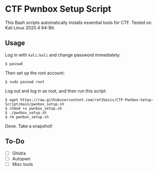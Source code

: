 # CTF Pwnbox Setup Script
This Bash scripts automatically installs essential tools for CTF. Tested on Kali Linux 2020.4 64-Bit.

## Usage

Log in with `kali:kali` and change password immediately:

```shell
$ passwd
```

Then set up the root account:

```shell
$ sudo passwd root
```

Log out and log in as root, and then run this script:

```shell
$ wget https://raw.githubusercontent.com/ret2basic/CTF-Pwnbox-Setup-Script/main/pwnbox_setup.sh
$ chmod +x pwnbox_setup.sh
$ ./pwnbox_setup.sh
$ rm pwnbox_setup.sh
```

Done. Take a snapshot!

## To-Do

- [ ] Ghidra
- [ ] Autopwn
- [ ] Misc tools
